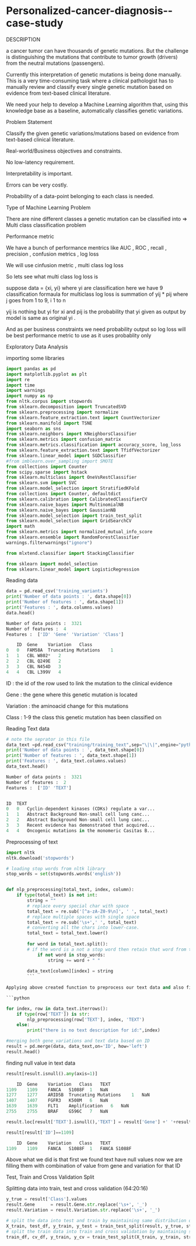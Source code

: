 # Personalized-cancer-diagnosis--case-study

DESCRIPTION

a cancer tumor can have thousands of genetic mutations. But the challenge is distinguishing the mutations that contribute to tumor growth (drivers) from the neutral mutations (passengers). 

Currently this interpretation of genetic mutations is being done manually. This is a very time-consuming task where a clinical pathologist has to manually review and classify every single genetic mutation based on evidence from text-based clinical literature.

We need your help to develop a Machine Learning algorithm that, using this knowledge base as a baseline, automatically classifies genetic variations.

Problem Statement

Classify the given genetic variations/mutations based on evidence from text-based clinical literature.

Real-world/Business objectives and constraints.

No low-latency requirement.

Interpretability is important.

Errors can be very costly.

Probability of a data-point belonging to each class is needed.

Type of Machine Learning Problem

There are nine different classes a genetic mutation can be classified into => Multi class classification problem

Performance metric

We have a bunch of performance mentrics like AUC , ROC , recall , precision , confusion metrics , log loss

We will use cinfusion metric , multi class log loss

So lets see what multi class log loss is 

suppose data = {xi, yi} where yi are classification here we have 9 classification formaula for multiclass log loss is summation of yij * pij where j goes from 1 to 9, i 1 to n

yij is nothing but yi for xi  and pij is the probability that yi given as output by model is same as original yi .

And as per business constraints we need probability output so log loss will be best performance metric to use as it uses probablity only 


Exploratory Data Analysis

importing some libraries 

```python
import pandas as pd
import matplotlib.pyplot as plt
import re
import time
import warnings
import numpy as np
from nltk.corpus import stopwords
from sklearn.decomposition import TruncatedSVD
from sklearn.preprocessing import normalize
from sklearn.feature_extraction.text import CountVectorizer
from sklearn.manifold import TSNE
import seaborn as sns
from sklearn.neighbors import KNeighborsClassifier
from sklearn.metrics import confusion_matrix
from sklearn.metrics.classification import accuracy_score, log_loss
from sklearn.feature_extraction.text import TfidfVectorizer
from sklearn.linear_model import SGDClassifier
#from imblearn.over_sampling import SMOTE
from collections import Counter
from scipy.sparse import hstack
from sklearn.multiclass import OneVsRestClassifier
from sklearn.svm import SVC
from sklearn.model_selection import StratifiedKFold 
from collections import Counter, defaultdict
from sklearn.calibration import CalibratedClassifierCV
from sklearn.naive_bayes import MultinomialNB
from sklearn.naive_bayes import GaussianNB
from sklearn.model_selection import train_test_split
from sklearn.model_selection import GridSearchCV
import math
from sklearn.metrics import normalized_mutual_info_score
from sklearn.ensemble import RandomForestClassifier
warnings.filterwarnings("ignore")

from mlxtend.classifier import StackingClassifier

from sklearn import model_selection
from sklearn.linear_model import LogisticRegression
```

Reading data 

```python
data = pd.read_csv('training_variants')
print('Number of data points : ', data.shape[0])
print('Number of features : ', data.shape[1])
print('Features : ', data.columns.values)
data.head()

Number of data points :  3321
Number of features :  4
Features :  ['ID' 'Gene' 'Variation' 'Class']

	ID	Gene	Variation	Class
0	0	FAM58A	Truncating Mutations	1
1	1	CBL	W802*	2
2	2	CBL	Q249E	2
3	3	CBL	N454D	3
4	4	CBL	L399V	4
```

ID : the id of the row used to link the mutation to the clinical evidence

Gene : the gene where this genetic mutation is located

Variation : the aminoacid change for this mutations

Class : 1-9 the class this genetic mutation has been classified on

Reading Text data 
```python
# note the seprator in this file
data_text =pd.read_csv("training/training_text",sep="\|\|",engine="python",names=["ID","TEXT"],skiprows=1)
print('Number of data points : ', data_text.shape[0])
print('Number of features : ', data_text.shape[1])
print('Features : ', data_text.columns.values)
data_text.head()

Number of data points :  3321
Number of features :  2
Features :  ['ID' 'TEXT']


ID	TEXT
0	0	Cyclin-dependent kinases (CDKs) regulate a var...
1	1	Abstract Background Non-small cell lung canc...
2	2	Abstract Background Non-small cell lung canc...
3	3	Recent evidence has demonstrated that acquired...
4	4	Oncogenic mutations in the monomeric Casitas B...
```

Preprocessing of text
```python
import nltk
nltk.download('stopwords')

# loading stop words from nltk library
stop_words = set(stopwords.words('english'))


def nlp_preprocessing(total_text, index, column):
    if type(total_text) is not int:
        string = ""
        # replace every special char with space
        total_text = re.sub('[^a-zA-Z0-9\n]', ' ', total_text)
        # replace multiple spaces with single space
        total_text = re.sub('\s+',' ', total_text)
        # converting all the chars into lower-case.
        total_text = total_text.lower()
        
        for word in total_text.split():
        # if the word is a not a stop word then retain that word from the data
            if not word in stop_words:
                string += word + " "
        
        data_text[column][index] = string
        ```
        
Applying above created function to preprocess our text data and also find ID with no text data 

```python

for index, row in data_text.iterrows():
    if type(row['TEXT']) is str:
        nlp_preprocessing(row['TEXT'], index, 'TEXT')
    else:
        print("there is no text description for id:",index)
 ```
 
 ```python
 #merging both gene_variations and text data based on ID
result = pd.merge(data, data_text,on='ID', how='left')
result.head()
```
finding null value in text data 

```python
result[result.isnull().any(axis=1)]

	ID	Gene	Variation	Class	TEXT
1109	1109	FANCA	S1088F	1	NaN
1277	1277	ARID5B	Truncating Mutations	1	NaN
1407	1407	FGFR3	K508M	6	NaN
1639	1639	FLT1	Amplification	6	NaN
2755	2755	BRAF	G596C	7	NaN
```

```python
result.loc[result['TEXT'].isnull(),'TEXT'] = result['Gene'] +' '+result['Variation']

result[result['ID']==1109]

	ID	Gene	Variation	Class	TEXT
1109	1109	FANCA	S1088F	1	FANCA S1088F
```
Above what we did is that first we found text have null values now we are filling them with combination of value from gene and variation for that ID 

Test, Train and Cross Validation Split

Splitting data into train, test and cross validation (64:20:16)

```python
y_true = result['Class'].values
result.Gene      = result.Gene.str.replace('\s+', '_')
result.Variation = result.Variation.str.replace('\s+', '_')

# split the data into test and train by maintaining same distribution of output varaible 'y_true' [stratify=y_true]
X_train, test_df, y_train, y_test = train_test_split(result, y_true, stratify=y_true, test_size=0.2)
# split the train data into train and cross validation by maintaining same distribution of output varaible 'y_train' [stratify=y_train]
train_df, cv_df, y_train, y_cv = train_test_split(X_train, y_train, stratify=y_train, test_size=0.2)
```

